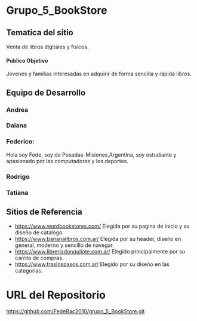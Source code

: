 # Grupo_5_BookStore
## Tematica del sitio
Venta de libros digitales y fisicos.

#### Publico Objetivo
Jovenes y familias interesadas en adquirir de forma sencilla y rápida libros.

## Equipo de Desarrollo
### Andrea

### Daiana

### Federico: 
Hola soy Fede, soy de Posadas-Misiones,Argentina, soy estudiante y apasionado por las computadoras y los deportes.

### Rodrigo

### Tatiana

## Sitios de Referencia
* https://www.wordbookstores.com/
Elegida por su pagina de inicio y su diseño de catalogo.
* https://www.bananalibros.com.ar/
Elegida por su header, diseño en general, moderno y sencillo de navegar.
* https://www.libreriadonquijote.com.ar/
Elegido principalmente por su carrito de compras.
* https://www.traslospasos.com.ar/
Elegido por su diseño en las categorias.

# URL del Repositorio
https://github.com/FedeBac2010/grupo_5_BookStore.git

